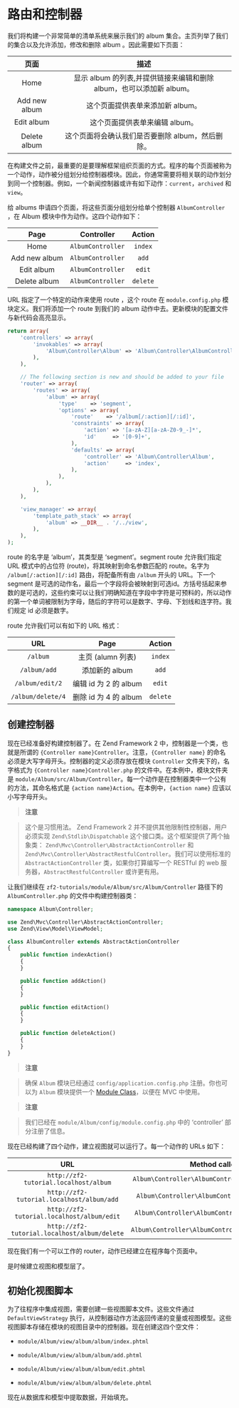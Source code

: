 # 路由和控制器

我们将构建一个非常简单的清单系统来展示我们的 album 集合。主页列举了我们的集合以及允许添加，修改和删除 album 。因此需要如下页面：

| 页面 | 描述 |
|:--:|:--:|
| Home | 显示 album 的列表,并提供链接来编辑和删除 album，也可以添加新 album。 |
| Add new album | 这个页面提供表单来添加新 album。 |
| Edit album | 这个页面提供表单来编辑 album。 |
| Delete album | 这个页面将会确认我们是否要删除 album，然后删除。 |

在构建文件之前，最重要的是要理解框架组织页面的方式。程序的每个页面被称为一个动作，动作被分组划分给控制器模块。因此，你通常需要将相关联的动作划分到同一个控制器。例如，一个新闻控制器或许有如下动作：`current`，`archived` 和 `view`。

给 albums 申请四个页面，将这些页面分组划分给单个控制器 `AlbumController` ，在 Album 模块中作为动作。这四个动作如下：

| Page | Controller | Action |
|:--:|:--:|:--:|
| Home | `AlbumController` | `index` |
| Add new album | `AlbumController` | `add` |
| Edit album | `AlbumController` | `edit` |
| Delete album | `AlbumController` | `delete` |

URL 指定了一个特定的动作来使用 route ，这个 route 在 `module.config.php` 模块定义。我们将添加一个 route 到我们的 album 动作中去。更新模块的配置文件与新代码会高亮显示。

```php
return array(
    'controllers' => array(
        'invokables' => array(
            'Album\Controller\Album' => 'Album\Controller\AlbumController',
        ),
    ),

    // The following section is new and should be added to your file
    'router' => array(
        'routes' => array(
            'album' => array(
                'type'    => 'segment',
                'options' => array(
                    'route'    => '/album[/:action][/:id]',
                    'constraints' => array(
                        'action' => '[a-zA-Z][a-zA-Z0-9_-]*',
                        'id'     => '[0-9]+',
                    ),
                    'defaults' => array(
                        'controller' => 'Album\Controller\Album',
                        'action'     => 'index',
                    ),
                ),
            ),
        ),
    ),

    'view_manager' => array(
        'template_path_stack' => array(
            'album' => __DIR__ . '/../view',
        ),
    ),
);
```

route 的名字是 ‘album’，其类型是 ‘segment’。segment route 允许我们指定 URL 模式中的占位符 (route)，将其映射到命名参数匹配的 route。名字为 `/album[/:action][/:id]` 路由，将配备所有由 `/album` 开头的 URL。下一个 segment 是可选的动作名，最后一个字段将会被映射到可选id。方括号括起来参数的是可选的，这些约束可以让我们明确知道在字段中字符是可预料的，所以动作的第一个单词被限制为字母，随后的字符可以是数字、字母、下划线和连字符。我们规定 id 必须是数字。

route 允许我们可以有如下的 URL 格式：

| URL | Page | Action |
|:--:|:--:|:--:|
| `/album` | 主页 (alumn 列表) | `index` |
| `/album/add` | 添加新的 album | `add` |
| `/album/edit/2` | 编辑 id 为 2 的 album | `edit` |
| `/album/delete/4` | 删除 id 为 4 的 album | `delete` |

## 创建控制器

现在已经准备好构建控制器了。在 Zend Framework 2 中，控制器是一个类，也就是所谓的 `{Controller name}Controller`。注意，`{Controller name}` 的命名必须是大写字母开头。控制器的定义必须存放在模块 `Controller` 文件夹下的，名字格式为 `{Controller name}Controller.php` 的文件中。在本例中，模块文件夹是 `module/Album/src/Album/Controller`。每一个动作是在控制器类中一个公有的方法，其命名格式是 `{action name}Action`。在本例中，`{action name}` 应该以小写字母开头。

> **注意**

> 这个是习惯用法。 Zend Framework 2 并不提供其他限制性控制器，用户必须实现 `Zend\Stdlib\Dispatchable` 这个接口类。这个框架提供了两个抽象类： `Zend\Mvc\Controller\AbstractActionController` 和 `Zend\Mvc\Controller\AbstractRestfulController`。我们可以使用标准的 `AbstractActionController` 类，如果你打算编写一个 RESTful 的 web 服务器，`AbstractRestfulController` 或许更有用。

让我们继续在 `zf2-tutorials/module/Album/src/Album/Controller` 路径下的 `AlbumController.php` 的文件中构建控制器类：

```php
namespace Album\Controller;

use Zend\Mvc\Controller\AbstractActionController;
use Zend\View\Model\ViewModel;

class AlbumController extends AbstractActionController
{
    public function indexAction()
    {
    }

    public function addAction()
    {
    }

    public function editAction()
    {
    }

    public function deleteAction()
    {
    }
}
```

> **注意**

> 确保 `Album` 模块已经通过 `config/application.config.php` 注册。你也可以为 `Album` 模块提供一个 [Module Class](http://framework.zend.com/manual/current/en/modules/zend.module-manager.module-class.html#zend-module-manager-module-class)，以便在 MVC 中使用。

> **注意**

> 我们已经在 `module/Album/config/module.config.php` 中的 ‘controller’ 部分注册了信息。

现在已经构建了四个动作，建立视图就可以运行了。每一个动作的 URLs 如下：

| URL | Method called |
|:-----:|:---------------:|
| `http://zf2-tutorial.localhost/album` | `Album\Controller\AlbumController::indexAction` |
| `http://zf2-tutorial.localhost/album/add` | `Album\Controller\AlbumController::addAction` |
| `http://zf2-tutorial.localhost/album/edit` | `Album\Controller\AlbumController::editAction` |
| `http://zf2-tutorial.localhost/album/delete` | `Album\Controller\AlbumController::deleteAction` |

现在我们有一个可以工作的 router，动作已经建立在程序每个页面中。

是时候建立视图和模型层了。

## 初始化视图脚本

为了往程序中集成视图，需要创建一些视图脚本文件。这些文件通过 `DefaultViewStrategy` 执行，从控制器动作方法返回传递的变量或视图模型。这些视图脚本存储在模块的视图目录中的控制器。现在创建这四个空文件：

* `module/Album/view/album/album/index.phtml`

* `module/Album/view/album/album/add.phtml`

* `module/Album/view/album/album/edit.phtml`

* `module/Album/view/album/album/delete.phtml`

现在从数据库和模型中提取数据，开始填充。
